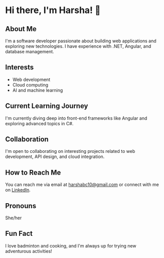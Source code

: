 # Hi there, I'm Harsha! 👋

## About Me

I'm a software developer passionate about building web applications and exploring new technologies. I have experience with .NET, Angular, and database management.

## Interests

- Web development
- Cloud computing
- AI and machine learning

## Current Learning Journey

I'm currently diving deep into front-end frameworks like Angular and exploring advanced topics in C#.

## Collaboration

I'm open to collaborating on interesting projects related to web development, API design, and cloud integration.

## How to Reach Me

You can reach me via email at [harshabc10@gmail.com](mailto:harshabc10@gmail.com) or connect with me on [LinkedIn]([https://www.linkedin.com/in/yourprofile](https://www.linkedin.com/in/harsha-bc-b15063205/)).

## Pronouns

She/her

## Fun Fact

I love badminton and cooking, and I'm always up for trying new adventurous activities!

<!---
harshabc10/harshabc10 is a ✨ special ✨ repository because its `README.md` (this file) appears on your GitHub profile.
You can click the Preview link to take a look at your changes.
--->
